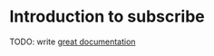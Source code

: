 # Introduction to subscribe

TODO: write [great documentation](http://jacobian.org/writing/what-to-write/)
